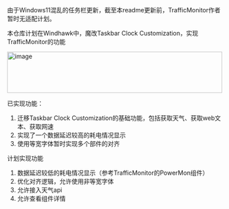 由于Windows11混乱的任务栏更新，截至本readme更新前，TrafficMonitor作者暂时无适配计划。

本仓库计划在Windhawk中，魔改Taskbar Clock Customization，实现TrafficMonitor的功能

<img width="500" height="96" alt="image" src="https://github.com/user-attachments/assets/65733aab-7781-46f7-a997-565c63011924" />

已实现功能：
1. 迁移Taskbar Clock Customization的基础功能，包括获取天气、获取web文本、获取网速
2. 实现了一个数据延迟较高的耗电情况显示
3. 使用等宽字体暂时实现多个部件的对齐

计划实现功能
1. 数据延迟较低的耗电情况显示（参考TrafficMonitor的PowerMon组件）
2. 优化对齐逻辑，允许使用非等宽字体
3. 允许接入天气api
4. 允许查看组件详情
